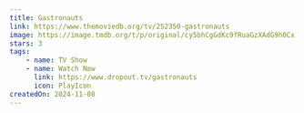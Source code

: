 ```yaml
---
title: Gastronauts
link: https://www.themoviedb.org/tv/252350-gastronauts
image: https://image.tmdb.org/t/p/original/cy5bhCgGdKc9fRuaGzXAdG9h0Cx.jpg
stars: 3
tags:
    - name: TV Show
    - name: Watch Now
      link: https://www.dropout.tv/gastronauts
      icon: PlayIcon
createdOn: 2024-11-08
---
```

